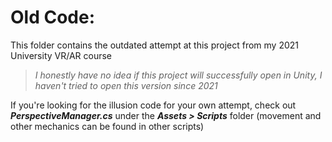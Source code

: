 # Old Code:

This folder contains the outdated attempt at this project from my 2021 University VR/AR course

> _I honestly have no idea if this project will successfully open in Unity, I haven't tried to open this version since 2021_

If you're looking for the illusion code for your own attempt, check out **_PerspectiveManager.cs_** under the **_Assets > Scripts_** folder (movement and other mechanics can be found in other scripts)
